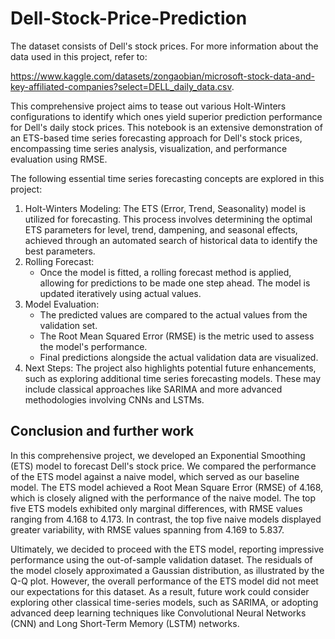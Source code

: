 # Dell-Stock-Price-Prediction
The dataset consists of Dell's stock prices. For more information  about the data used in this project, refer to:

https://www.kaggle.com/datasets/zongaobian/microsoft-stock-data-and-key-affiliated-companies?select=DELL_daily_data.csv.


This comprehensive project aims to tease out various Holt-Winters configurations to identify which ones yield superior prediction performance for Dell's daily stock prices. This notebook is an extensive demonstration of an ETS-based time series forecasting approach for Dell's stock prices, encompassing time series analysis, visualization, and performance evaluation using RMSE.

The following essential time series forecasting concepts are explored in this project:
1. Holt-Winters Modeling: The ETS (Error, Trend, Seasonality) model is utilized for forecasting. This process involves determining the optimal ETS parameters for level, trend, dampening, and seasonal effects, achieved through an automated search of historical data to identify the best parameters.
2. Rolling Forecast: 
    - Once the model is fitted, a rolling forecast method is applied, allowing for predictions to be made one step ahead. The model is updated iteratively using actual values.
3. Model Evaluation:
    - The predicted values are compared to the actual values from the validation set.
    - The Root Mean Squared Error (RMSE) is the metric used to assess the model's performance.
    - Final predictions alongside the actual validation data are visualized.    
4. Next Steps: The project also highlights potential future enhancements, such as exploring additional time series forecasting models. These may include classical approaches like SARIMA and more advanced methodologies involving CNNs and LSTMs.

## Conclusion and further work
In this comprehensive project, we developed an Exponential Smoothing (ETS) model to forecast Dell's stock price. We compared the performance of the ETS model against a naive model, which served as our baseline model. The ETS model achieved a Root Mean Square Error (RMSE) of 4.168, which is closely aligned with the performance of the naive model. The top five ETS models exhibited only marginal differences, with RMSE values ranging from 4.168 to 4.173. In contrast, the top five naive models displayed greater variability, with RMSE values spanning from 4.169 to 5.837.

Ultimately, we decided to proceed with the ETS model, reporting impressive performance using the out-of-sample validation dataset. The residuals of the model closely approximated a Gaussian distribution, as illustrated by the Q-Q plot. However, the overall performance of the ETS model did not meet our expectations for this dataset. As a result, future work could consider exploring other classical time-series models, such as SARIMA, or adopting advanced deep learning techniques like Convolutional Neural Networks (CNN) and Long Short-Term Memory (LSTM) networks.
